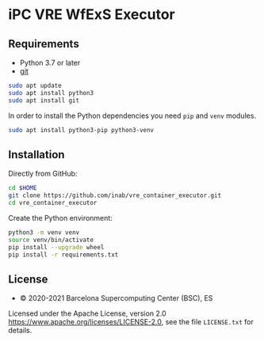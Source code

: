 # iPC VRE WfExS Executor 

## Requirements

- Python 3.7 or later
- [git](https://git-scm.com/downloads)

```bash
sudo apt update
sudo apt install python3
sudo apt install git
```

In order to install the Python dependencies you need `pip` and `venv` modules.

```bash
sudo apt install python3-pip python3-venv
```

## Installation

Directly from GitHub:

```bash
cd $HOME
git clone https://github.com/inab/vre_container_executor.git
cd vre_container_executor
```

Create the Python environment:

```bash
python3 -m venv venv
source venv/bin/activate
pip install --upgrade wheel
pip install -r requirements.txt
```

## License
* © 2020-2021 Barcelona Supercomputing Center (BSC), ES

Licensed under the Apache License, version 2.0 <https://www.apache.org/licenses/LICENSE-2.0>, see the file `LICENSE.txt` for details.
